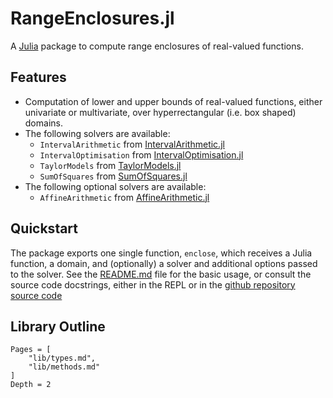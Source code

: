 # RangeEnclosures.jl

A [Julia](http://julialang.org) package to compute range enclosures of
real-valued functions.

## Features

- Computation of lower and upper bounds of real-valued functions, either
  univariate or multivariate, over hyperrectangular (i.e. box shaped) domains.
- The following solvers are available:
  - `IntervalArithmetic` from [IntervalArithmetic.jl](https://github.com/JuliaIntervals/IntervalArithmetic.jl)
  - `IntervalOptimisation` from [IntervalOptimisation.jl](https://github.com/JuliaIntervals/IntervalOptimisation.jl)
  - `TaylorModels` from [TaylorModels.jl](https://github.com/JuliaIntervals/TaylorModels.jl)
  - `SumOfSquares` from [SumOfSquares.jl](https://github.com/JuliaOpt/SumOfSquares.jl)
- The following optional solvers are available:
  - `AffineArithmetic` from [AffineArithmetic.jl](https://github.com/JuliaIntervals/AffineArithmetic.jl)

## Quickstart

The package exports one single function, `enclose`, which receives a Julia function,
a domain, and (optionally) a solver and additional options passed to the solver.
See the [README.md](https://github.com/JuliaReach/RangeEnclosures.jl/blob/master/README.md#quickstart)
file for the basic usage, or consult the source code docstrings, either in the REPL or in the
[github repository source code](https://github.com/JuliaReach/RangeEnclosures.jl/tree/master/src)

## Library Outline

```@contents
Pages = [
    "lib/types.md",
    "lib/methods.md"
]
Depth = 2
```
